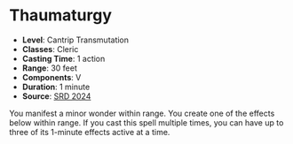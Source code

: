 # Thaumaturgy

- **Level**: Cantrip Transmutation
- **Classes**: Cleric
- **Casting Time**: 1 action
- **Range**: 30 feet
- **Components**: V
- **Duration**: 1 minute
- **Source**: [SRD 2024](../../../srds/SRD_2024.pdf)

You manifest a minor wonder within range. You create one of the effects below within range. If you cast this spell multiple times, you can have up to three of its 1-minute effects active at a time.

